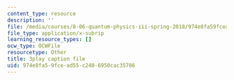 ```yaml
---
content_type: resource
description: ''
file: /media/courses/8-06-quantum-physics-iii-spring-2018/974e8fa59fcead55c2406950cac35786_tmKD8T_Lm2I.srt
file_type: application/x-subrip
learning_resource_types: []
ocw_type: OCWFile
resourcetype: Other
title: 3play caption file
uid: 974e8fa5-9fce-ad55-c240-6950cac35786
---
```

